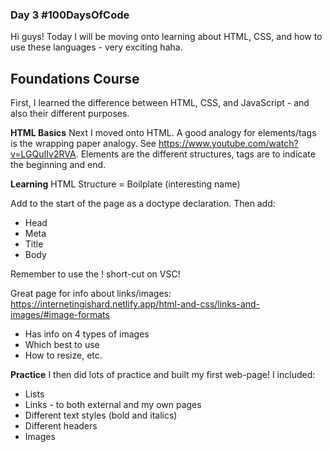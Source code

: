 ### Day 3 #100DaysOfCode

Hi guys! Today I will be moving onto learning about HTML, CSS, and how to use these languages - very exciting haha. 

## Foundations Course
First, I learned the difference between HTML, CSS, and JavaScript - and also their different purposes. 

**HTML Basics**
Next I moved onto HTML. A good analogy for elements/tags is the wrapping paper analogy. See https://www.youtube.com/watch?v=LGQuIIv2RVA.
Elements are the different structures, tags are to indicate the beginning and end.

**Learning**
HTML Structure = Boilplate (interesting name)

Add <!DOCTYPE html> to the start of the page as a doctype declaration. 
Then add:
- Head
- Meta
- Title
- Body

Remember to use the ! short-cut on VSC!

Great page for info about links/images: https://internetingishard.netlify.app/html-and-css/links-and-images/#image-formats
- Has info on 4 types of images
- Which best to use
- How to resize, etc.

**Practice**
I then did lots of practice and built my first web-page! I included:
- Lists
- Links - to both external and my own pages
- Different text styles (bold and italics)
- Different headers
- Images

